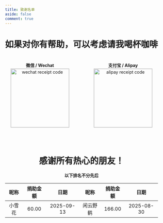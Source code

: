 ```yaml
---
title: 致谢名单
aside: false
comment: true
---
```


<h1 class="centered-bold">如果对你有帮助，可以考虑请我喝杯咖啡</h1>

<div class="payment-container">
  <div class="payment-item">
    <p class="payment-label">微信 / Wechat</p>
    <img class="payment-image" src="https://s1.imagehub.cc/images/2025/09/15/1e77bb59bd21472a90fc5a3c9799e92e.md.jpeg" alt="wechat receipt code" />
  </div>
  <div class="payment-item">
    <p class="payment-label">支付宝 / Alipay</p>
    <img class="payment-image" src="https://s1.imagehub.cc/images/2025/09/15/9a7df4b42165929591d06c1e311eb0c7.md.jpeg" alt="alipay receipt code" />
  </div>
</div>

<style>
  .centered-bold {
    text-align: center; /* 居中 */
    font-weight: bold;  /* 加粗 */
  }

  /* 默认布局：并排排列 */
  .payment-container {
    display: flex;
    justify-content: center;
    align-items: center;
    gap: 80px;
    margin-top: 40px;
    flex-direction: row;
  }

  /* 每个支付项的样式 */
  .payment-item {
    display: flex;
    flex-direction: column;
    align-items: center;
    text-align: center;
  }

  .payment-label {
    font-weight: bold;
    margin: 0;
    line-height: 1.5;
  }

  .payment-image {
    width: 192px !important; /* 使用 !important 确保图片宽度 */
    border: 1px solid lightgrey;
  }

  /* 屏幕宽度小于768px时，调整为上下排列 */
  @media (max-width: 768px) {
    .payment-container {
      flex-direction: column;
      gap: 20px; /* 调整上下间距 */
    }
  }
</style>

<br><br>

<h1 class="centered-bold">感谢所有热心的朋友！</h1>

<div align="center"><strong>以下排名不分先后</strong></div>

| 昵称          | 捐助金额      | 日期            |  昵称         | 捐助金额      | 日期            |
| :----------: | :-----------: | :------------: | :-----------: | :----------: | :-------------: |
| 小雪花        | 60.00        | 2025-09-13      | 闲云野鹤      | 166.00        | 2025-08-30     |
